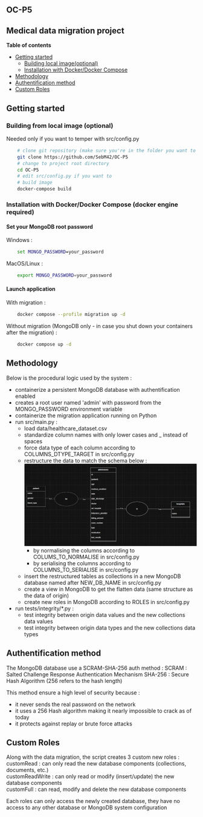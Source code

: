 ## OC-P5

## Medical data migration project

**Table of contents**

- [Getting started](#getting-started)
	- [Building local image(optional)](#building-from-local-image-optional)
	- [Installation with Docker/Docker Compose](#installation-with-docker-docker-compose-docker-engine-required)
- [Methodology](#methodology)
- [Authentification method](#authentification-method)
- [Custom Roles](#custom-roles)

## Getting started

### Building from local image (optional)
Needed only if you want to temper with src/config.py
```bash
    # clone git repository (make sure you're in the folder you want to put the aplication in)
    git clone https://github.com/SebM42/OC-P5
    # change to project root directory
    cd OC-P5
    # edit src/config.py if you want to
    # build image
    docker-compose build
```

### Installation with Docker/Docker Compose (docker engine required)

#### Set your MongoDB root password
Windows :
```cmd
    set MONGO_PASSWORD=your_password
```

MacOS/Linux :
```bash
    export MONGO_PASSWORD=your_password
```

#### Launch application
With migration :
```bash
    docker compose --profile migration up -d
```

Without migration (MongoDB only - in case you shut down your containers after the migration) : 
```bash
    docker compose up -d
```

## Methodology
Below is the procedural logic used by the system :
- containerize a persistent MongoDB database with authentification enabled
- creates a root user named 'admin' with password from the MONGO_PASSWORD environment variable
- containerize the migration application running on Python
- run src/main.py :
	- load data/healthcare_dataset.csv
	- standardize column names with only lower cases and _ instead of spaces
	- force data type of each column according to COLUMNS_DTYPE_TARGET in src/config.py
	- restructure the data to match the schema below :
	![banner](docs/img/schema.jpg)
		- by normalising the columns according to COLUMS_TO_NORMALISE in src/config.py
		- by serialising the columns according to COLUMNS_TO_SERIALISE in src/config.py
	- insert the restructured tables as collections in a new MongoDB database named after NEW_DB_NAME in src/config.py
	- create a view in MongoDB to get the flatten data (same structure as the data of origin)
	- create new roles in MongoDB according to ROLES in src/config.py
- run tests/integrity/*.py :
	- test integrity between origin data values and the new collections data values
	- test integrity between origin data types and the new collections data types

## Authentification method
The MongoDB database use a SCRAM-SHA-256 auth method :
SCRAM : Salted Challenge Response Authentication Mechanism
SHA-256 : Secure Hash Algorithm (256 refers to the hash length)

This method ensure a high level of security because :
- it never sends the real password on the network
- it uses a 256 Hash algorithm making it nearly impossible to crack as of today
- it protects against replay or brute force attacks

## Custom Roles
Along with the data migration, the script creates 3 custom new roles :  
customRead : can only read the new database components (collections, documents, etc.)  
customReadWrite : can only read or modify (insert/update) the new database components  
customFull : can read, modify and delete the new database components  

Each roles can only access the newly created database, they have no access to any other database or MongoDB system configuration